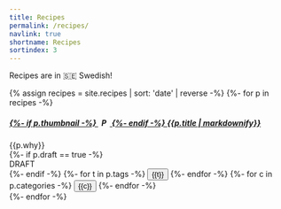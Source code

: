```yaml
---
title: Recipes
permalink: /recipes/
navlink: true
shortname: Recipes
sortindex: 3
---
```


Recipes are in 🇸🇪 Swedish!

{% assign recipes = site.recipes | sort: 'date' | reverse -%}
{%- for p in recipes -%}
<div class="card my-3" id="{{p.id}}">
	<div class="card-body px-sm-3 px-1 py-1">
		<h5 class="card-title">
			<a class="stretched-link" href="{{p.url}}">
				{%- if p.thumbnail -%}
				<span style="width:1.5em; text-align:center; display: inline-block; overflow: hidden;"><img style="height:1em;" alt="Post thumbnail" src="{{p.thumbnail}}"/></span>
				{%- endif -%}
			{{p.title | markdownify}}</a>
		</h5>
		<div class="card-text">{{p.why}}
			<div class="d-inline-block">
				{%- if p.draft == true -%}
				<span>
					<div class="badge bg-warning">DRAFT</div>
				</span>
				{%- endif -%}
				<span class="tags">
				{%- for t in p.tags -%}
					<button class="btn badge bg-dark tag">{{t}}</button>
				{%- endfor -%}
				</span>
				<span class="categories">
				{%- for c in p.categories -%}
					<button class="btn badge bg-info category">{{c}}</button>
				{%- endfor -%}
				</span>
			</div>
		</div>
	</div>
</div>
{%- endfor -%}
